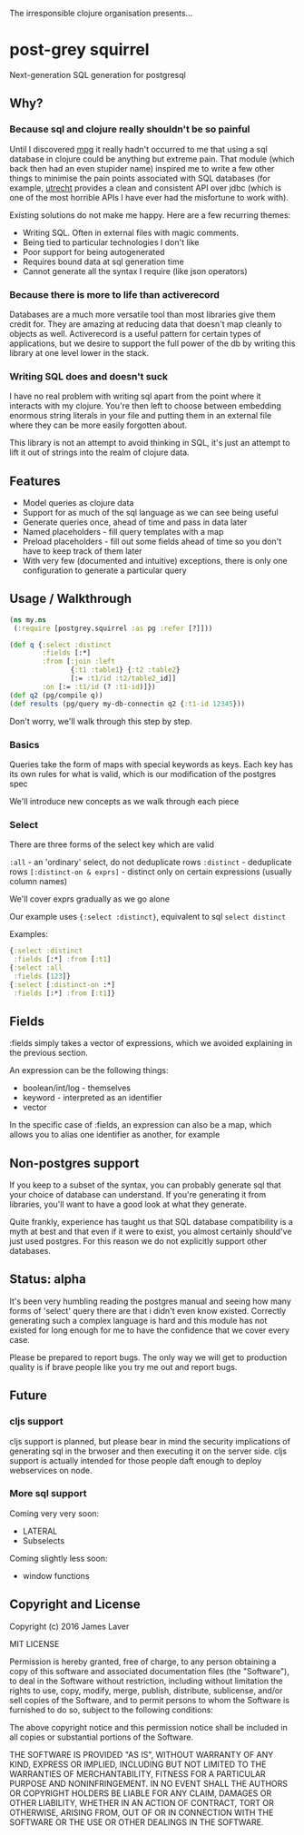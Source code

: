  The irresponsible clojure organisation presents...

# post-grey squirrel

Next-generation SQL generation for postgresql

## Why?

### Because sql and clojure really shouldn't be so painful

Until I discovered [mpg](https://github.com/mpg-project/mpg/) it
really hadn't occurred to me that using a sql database in clojure
could be anything but extreme pain. That module (which back then had
an even stupider name) inspired me to write a few other things to
minimise the pain points associated with SQL databases (for example,
[utrecht](https://github.com/irresponsible/utrecht/) provides a clean
and consistent API over jdbc (which is one of the most horrible APIs I
have ever had the misfortune to work with).

Existing solutions do not make me happy. Here are a few recurring themes:

* Writing SQL. Often in external files with magic comments.
* Being tied to particular technologies I don't like
* Poor support for being autogenerated
* Requires bound data at sql generation time
* Cannot generate all the syntax I require (like json operators)

### Because there is more to life than activerecord

Databases are a much more versatile tool than most libraries give them
credit for. They are amazing at reducing data that doesn't map cleanly
to objects as well. Activerecord is a useful pattern for certain types
of applications, but we desire to support the full power of the db by
writing this library at one level lower in the stack.

### Writing SQL does and doesn't suck

I have no real problem with writing sql apart from the point where it
interacts with my clojure. You're then left to choose between
embedding enormous string literals in your file and putting them in an
external file where they can be more easily forgotten about.

This library is not an attempt to avoid thinking in SQL, it's just an
attempt to lift it out of strings into the realm of clojure data.

## Features

* Model queries as clojure data
* Support for as much of the sql language as we can see being useful
* Generate queries once, ahead of time and pass in data later
* Named placeholders - fill query templates with a map
* Preload placeholders - fill out some fields ahead of time so you
  don't have to keep track of them later
* With very few (documented and intuitive) exceptions, there is only
  one configuration to generate a particular query

## Usage / Walkthrough

```clojure
(ns my.ns
 (:require [postgrey.squirrel :as pg :refer [?]]))

(def q {:select :distinct
        :fields [:*]
        :from [:join :left
               {:t1 :table1} {:t2 :table2}
               [:= :t1/id :t2/table2_id]]
        :on [:= :t1/id (? :t1-id)]})
(def q2 (pg/compile q))
(def results (pg/query my-db-connectin q2 {:t1-id 12345}))
```

Don't worry, we'll walk through this step by step.

### Basics

Queries take the form of maps with special keywords as keys. Each key has its
own rules for what is valid, which is our modification of the postgres spec

We'll introduce new concepts as we walk through each piece

### Select

There are three forms of the select key which are valid

`:all` - an 'ordinary' select, do not deduplicate rows
`:distinct` - deduplicate rows
`[:distinct-on & exprs]` - distinct only on certain expressions (usually column names)

We'll cover exprs gradually as we go alone

Our example uses `{:select :distinct}`, equivalent to sql `select distinct`

Examples:

```clojure
{:select :distinct
 :fields [:*] :from [:t1]
{:select :all
 :fields [123]}
{:select [:distinct-on :*]
 :fields [:*] :from [:t1]}
```

## Fields

:fields simply takes a vector of expressions, which we avoided explaining in the previous section.

An expression can be the following things:

* boolean/int/log - themselves
* keyword - interpreted as an identifier
* vector 

In the specific case of :fields, an expression can also be a map, which allows you to alias one identifier as another, for example

## Non-postgres support

If you keep to a subset of the syntax, you can probably generate sql that your choice of database can understand. If you're generating it from libraries, you'll want to have a good look at what they generate.

Quite frankly, experience has taught us that SQL database compatibility is a myth at best and that even if it were to exist, you almost certainly should've just used postgres. For this reason we do not explicitly support other databases.

## Status: alpha

It's been very humbling reading the postgres manual and seeing how
many forms of 'select' query there are that i didn't even know
existed. Correctly generating such a complex language is hard and this
module has not existed for long enough for me to have the confidence
that we cover every case.

Please be prepared to report bugs. The only way we will get to
production quality is if brave people like you try me out and report bugs.

## Future

### cljs support

cljs support is planned, but please bear in mind the security implications of generating sql in the brwoser and then executing it on the server side. cljs support is actually intended for those people daft enough to deploy webservices on node.

### More sql support

Coming very very soon:

* LATERAL
* Subselects

Coming slightly less soon:

* window functions

## Copyright and License

Copyright (c) 2016 James Laver

MIT LICENSE

Permission is hereby granted, free of charge, to any person obtaining a copy of this software and associated documentation files (the "Software"), to deal in the Software without restriction, including without limitation the rights to use, copy, modify, merge, publish, distribute, sublicense, and/or sell copies of the Software, and to permit persons to whom the Software is furnished to do so, subject to the following conditions:

The above copyright notice and this permission notice shall be included in all copies or substantial portions of the Software.

THE SOFTWARE IS PROVIDED "AS IS", WITHOUT WARRANTY OF ANY KIND, EXPRESS OR IMPLIED, INCLUDING BUT NOT LIMITED TO THE WARRANTIES OF MERCHANTABILITY, FITNESS FOR A PARTICULAR PURPOSE AND NONINFRINGEMENT. IN NO EVENT SHALL THE AUTHORS OR COPYRIGHT HOLDERS BE LIABLE FOR ANY CLAIM, DAMAGES OR OTHER LIABILITY, WHETHER IN AN ACTION OF CONTRACT, TORT OR OTHERWISE, ARISING FROM, OUT OF OR IN CONNECTION WITH THE SOFTWARE OR THE USE OR OTHER DEALINGS IN THE SOFTWARE.

